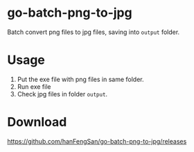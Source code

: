 # go-batch-png-to-jpg
Batch convert png files to jpg files, saving into `output` folder.

# Usage
1. Put the exe file with png files in same folder.
2. Run exe file
3. Check jpg files in folder `output`.

# Download
https://github.com/hanFengSan/go-batch-png-to-jpg/releases